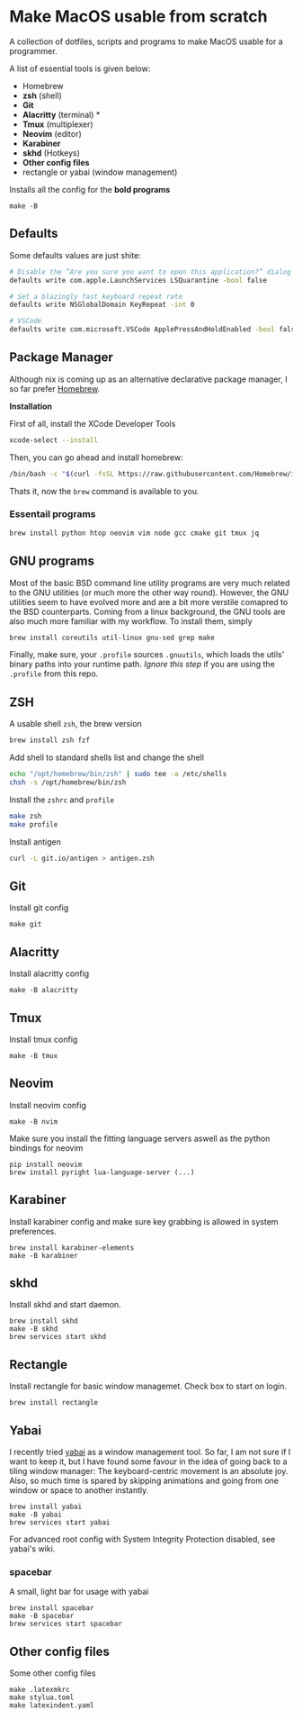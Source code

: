 # Make MacOS usable from scratch

A collection of dotfiles, scripts and programs to make MacOS usable for a
programmer.

A list of essential tools is given below:
- Homebrew
- **zsh** (shell) 
- **Git**
- **Alacritty** (terminal) *
- **Tmux** (multiplexer)
- **Neovim** (editor)
- **Karabiner**
- **skhd** (Hotkeys)
- **Other config files**
- rectangle or yabai (window management)

Installs all the config for the **bold programs**
```
make -B
```

## Defaults

Some defaults values are just shite:
```bash
# Disable the “Are you sure you want to open this application?” dialog
defaults write com.apple.LaunchServices LSQuarantine -bool false

# Set a blazingly fast keyboard repeat rate
defaults write NSGlobalDomain KeyRepeat -int 0

# VSCode
defaults write com.microsoft.VSCode ApplePressAndHoldEnabled -bool false
```

## Package Manager

Although nix is coming up as an alternative declarative package manager, I so
far prefer [Homebrew](https://brew.sh/).

**Installation**

First of all, install the XCode Developer Tools

```bash
xcode-select --install
```

Then, you can go ahead and install homebrew:
```bash
/bin/bash -c "$(curl -fsSL https://raw.githubusercontent.com/Homebrew/install/master/install.sh)"
```

Thats it, now the `brew` command is available to you.

### Essentail programs
```bash
brew install python htop neovim vim node gcc cmake git tmux jq
```

## GNU programs

Most of the basic BSD command line utility programs are very much related to the
GNU utilities (or much more the other way round). However, the GNU utilities
seem to have evolved more and are a bit more verstile comapred to the BSD
counterparts. Coming from a linux background, the GNU tools are also much more
familiar with my workflow. To install them, simply

```bash
brew install coreutils util-linux gnu-sed grep make
```

Finally, make sure, your `.profile` sources `.gnuutils`, which loads the utils'
binary paths into your runtime path. _Ignore this step_ if you are using the
`.profile` from this repo.

## ZSH

A usable shell `zsh`, the brew version

```bash
brew install zsh fzf
```

Add shell to standard shells list and change the shell
```bash
echo "/opt/homebrew/bin/zsh" | sudo tee -a /etc/shells
chsh -s /opt/homebrew/bin/zsh
```

Install the `zshrc` and `profile`
```bash
make zsh
make profile
```

Install antigen
```bash
curl -L git.io/antigen > antigen.zsh
```

## Git

Install git config
```
make git
```

## Alacritty
Install alacritty config
```
make -B alacritty
```

## Tmux
Install tmux config
```
make -B tmux
```

## Neovim
Install neovim config
```
make -B nvim
```

Make sure you install the fitting language servers aswell as the python bindings
for neovim
```
pip install neovim
brew install pyright lua-language-server (...)
```

## Karabiner
Install karabiner config and make sure key grabbing is allowed in system
preferences.
```
brew install karabiner-elements
make -B karabiner
```

## skhd
Install skhd and start daemon.
```
brew install skhd
make -B skhd
brew services start skhd
```

## Rectangle
Install rectangle for basic window managemet. Check box to start on login.
```
brew install rectangle
```

## Yabai

I recently tried [yabai](https://github.com/koekeishiya/yabai) as a window
management tool. So far, I am not sure if I want to keep it, but I have found
some favour in the idea of going back to a tiling window manager: The
keyboard-centric movement is an absolute joy. Also, so much time is spared by
skipping animations and going from one window or space to another instantly.

```
brew install yabai
make -B yabai
brew services start yabai
```

For advanced root config with System Integrity Protection disabled, see yabai's
wiki.

### spacebar

A small, light bar for usage with yabai
```
brew install spacebar
make -B spacebar
brew services start spacebar
```

## Other config files

Some other config files
```
make .latexmkrc
make stylua.toml
make latexindent.yaml
```

